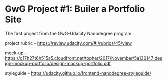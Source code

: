 # GwG Project #1: Builer a Portfolio Site

The first project from the GwG-Udacity Nanodegree program.

project rubric - https://review.udacity.com/#!/rubrics/45/view

mock-up - https://d17h27t6h515a5.cloudfront.net/topher/2017/November/5a136147_design-mockup-portfolio/design-mockup-portfolio.pdf

styleguide - https://udacity.github.io/frontend-nanodegree-styleguide/
